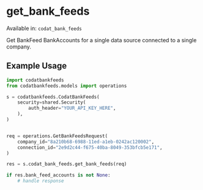 # get_bank_feeds
Available in: `codat_bank_feeds`

Get BankFeed BankAccounts for a single data source connected to a single company.

## Example Usage
```python
import codatbankfeeds
from codatbankfeeds.models import operations

s = codatbankfeeds.CodatBankFeeds(
    security=shared.Security(
        auth_header="YOUR_API_KEY_HERE",
    ),
)


req = operations.GetBankFeedsRequest(
    company_id="8a210b68-6988-11ed-a1eb-0242ac120002",
    connection_id="2e9d2c44-f675-40ba-8049-353bfcb5e171",
)

res = s.codat_bank_feeds.get_bank_feeds(req)

if res.bank_feed_accounts is not None:
    # handle response
```